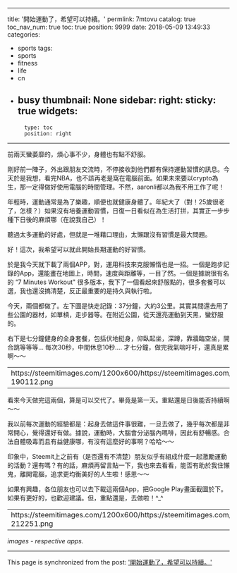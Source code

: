 
---
title: '開始運動了，希望可以持續。'
permlink: 7mtovu
catalog: true
toc_nav_num: true
toc: true
position: 9999
date: 2018-05-09 13:49:33
categories:
- sports
tags:
- sports
- fitness
- life
- cn
- busy
thumbnail: None
sidebar:
    right:
        sticky: true
widgets:
    -
        type: toc
        position: right
---


前兩天蠻萎靡的，煩心事不少，身體也有點不舒服。

剛好前一陣子，外出跟朋友交流時，不停接收到他們都有保持運動習慣的訊息。今天於是我想，看完NBA，也不該再老是窩在電腦前面。如果未來要以crypto為生，那一定得做好使用電腦的時間管理。不然，aaronli都以為我不用工作了呢！

年輕時，運動通常是為了樂趣，順便也就健康身體了。年紀大了（對！25歲很老了，怎樣？）如果沒有培養運動習慣，日復一日看似在為生活打拼，其實正一步步種下日後的麻煩哪（在說我自己）！

聽過太多運動的好處，但就是一堆藉口理由，太懶跟沒有習慣是最大問題。

好！這次，我希望可以就此開始長期運動的好習慣。

於是我今天就下載了兩個APP，對，運用科技來克服懶惰也是一招。一個是跑步記錄的App，還能畫在地圖上，時間，速度與距離等，一目了然。一個是據說很有名的 “7 Minutes Workout" 很多版本，我下了一個看起來舒服點的，很多套餐可以選，我也還沒搞清楚，反正最重要的是持久與執行啦。
 
今天，兩個都做了。左下圖是快走記錄：37分鐘，大約3公里。其實其間還去用了些公園的器材，如單槓，走步器等。在附近公園，從天還亮運動到天黑，蠻舒服的。

右下是七分鐘健身的全身套餐，包括伏地挺身，仰臥起坐，深蹲，靠牆臨空坐，開合跳等等等... 每次30秒，中間休息10秒.... 才七分鐘，做完我氣喘吁吁，還真是累啊～～ 

<table><tr>
<td>https://steemitimages.com/1200x600/https://steemitimages.com/DQmXm55bpPJak6yqfD1rpxF4C8msJgRu3KeFY8H3Cz9grwC/Screenshot_20180509-190112.png</td>
<td>https://steemitimages.com/1200x600/https://steemitimages.com/DQmYXwwSFMhXv3S3bH7MZwRotyFpvuVRRBu4j15ChuDXetq/Screenshot_20180509-212018.png</td>
</tr></table>

看來今天做完這兩個，算是可以交代了。畢竟是第一天。重點還是日後能否持續啊～～

我以前每次運動的經驗都是：起身去做這件事很難，一旦去做了，幾乎每次都是非常開心，覺得還好有做。據說，運動時，大腦會分泌腦內嗎啡，因此有舒暢感。合法自體吸毒而且有益健康哪，有沒有這麼好的事啊？哈哈～～

印象中，Steemit上之前有（是否還有不清楚）朋友似乎有組成什麼一起激勵運動的活動？還有嗎？有的話，麻煩再留言貼一下，我也來去看看，能否有助於我住懶鬼，離開電腦，追求更均衡美好的人生啦！感恩～～

如果有興趣，各位朋友也可以去下載這兩個App，把Google Play畫面截圖於下。如果有更好的，也歡迎建議。但，重點還是，去做啦！^_^

<table><tr>
<td>https://steemitimages.com/1200x600/https://steemitimages.com/DQmSmVUNMteUe7udQH5mKFhVd8MbKJxtNYMEhrhqY4cFDi2/Screenshot_20180509-212251.png</td>
<td>https://steemitimages.com/1200x600/https://steemitimages.com/DQmX1LMjTmuwR6xu5oTXg72xXiy9vk9nofX75Rw4rftshBG/Screenshot_20180509-212217.png</td>
</tr></table>

*images - respective apps.*



- - -

This page is synchronized from the post: ['開始運動了，希望可以持續。'](https://steemit.com/@deanliu/7mtovu)
